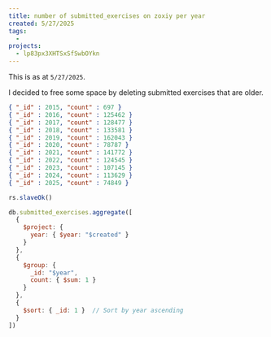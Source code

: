 ```yaml
---
title: number of submitted_exercises on zoxiy per year
created: 5/27/2025
tags:
  -
projects:
  - lp83px3XHTSxSfSwbOYkn
---
```

This is as at `5/27/2025`. 

I decided to free some space by deleting submitted exercises that are older.


```json
{ "_id" : 2015, "count" : 697 }
{ "_id" : 2016, "count" : 125462 }
{ "_id" : 2017, "count" : 128477 }
{ "_id" : 2018, "count" : 133581 }
{ "_id" : 2019, "count" : 162043 }
{ "_id" : 2020, "count" : 78787 }
{ "_id" : 2021, "count" : 141772 }
{ "_id" : 2022, "count" : 124545 }
{ "_id" : 2023, "count" : 107145 }
{ "_id" : 2024, "count" : 113629 }
{ "_id" : 2025, "count" : 74849 }
```




```js
rs.slaveOk()

db.submitted_exercises.aggregate([
  {
    $project: {
      year: { $year: "$created" }
    }
  },
  {
    $group: {
      _id: "$year",
      count: { $sum: 1 }
    }
  },
  {
    $sort: { _id: 1 }  // Sort by year ascending
  }
])
```